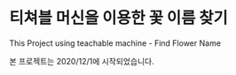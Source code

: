 # 티쳐블 머신을 이용한 꽃 이름 찾기    

This Project using teachable machine - Find Flower Name

본 프로젝트는 2020/12/1에 시작되었습니다.

